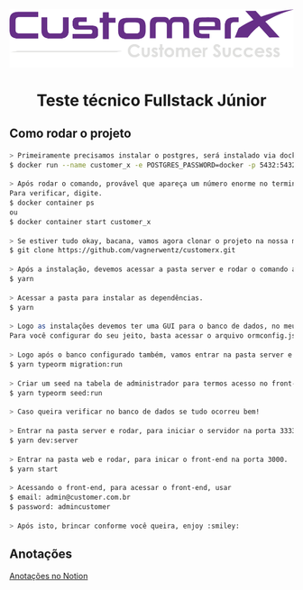 <div align="center">
  <img src="https://github.com/vagnerwentz/customerx/blob/master/.github/logo-customer.png" alt="Logo da CustomerX" />

  <h1> Teste técnico Fullstack Júnior </h1>
</div>


## Como rodar o projeto
```bash
> Primeiramente precisamos instalar o postgres, será instalado via docker
$ docker run --name customer_x -e POSTGRES_PASSWORD=docker -p 5432:5432 -d postgres

> Após rodar o comando, provável que apareça um número enorme no terminal, se sim, 100% que instalou correto. 
Para verificar, digite.
$ docker container ps
ou
$ docker container start customer_x

> Se estiver tudo okay, bacana, vamos agora clonar o projeto na nossa máquina rodando o comando no terminal.
$ git clone https://github.com/vagnerwentz/customerx.git

> Após a instalação, devemos acessar a pasta server e rodar o comando abaixo para instalar as dependências.
$ yarn

> Acessar a pasta para instalar as dependências.
$ yarn

> Logo as instalações devemos ter uma GUI para o banco de dados, no meu caso foi usado o DBeaver.
Para você configurar do seu jeito, basta acessar o arquivo ormconfig.json no server.

> Logo após o banco configurado também, vamos entrar na pasta server e digitar, parar gerar todas as migrations.
$ yarn typeorm migration:run

> Criar um seed na tabela de administrador para termos acesso no front-end, ou back-end via Insomnia ou Postman.
$ yarn typeorm seed:run

> Caso queira verificar no banco de dados se tudo ocorreu bem!

> Entrar na pasta server e rodar, para iniciar o servidor na porta 3333.
$ yarn dev:server

> Entrar na pasta web e rodar, para inicar o front-end na porta 3000.
$ yarn start

> Acessando o front-end, para acessar o front-end, usar
$ email: admin@customer.com.br
$ password: admincustomer

> Após isto, brincar conforme você queira, enjoy :smiley:
```

## Anotações
[Anotações no Notion](https://www.notion.so/Teste-CustomerX-Fullstack-Junior-7094b8e7c8dc43d4b5de932ccaad7df3)
